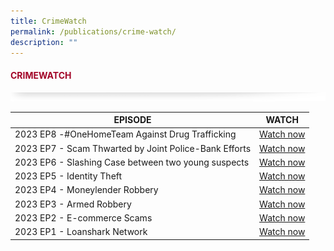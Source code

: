 ```yaml
---
title: CrimeWatch
permalink: /publications/crime-watch/
description: ""
---
```

#### <font style="color:#a20427;">CRIMEWATCH</font>

![](/images/About/header-border.png)

| EPISODE | WATCH |
| -------- | -------- |
| 2023 EP8 -#OneHomeTeam Against Drug Trafficking |  [Watch now](https://www.youtube.com/watch?v=LlSWPny8NDs)    |
| 2023 EP7 - Scam Thwarted by Joint Police-Bank Efforts |  [Watch now](https://www.youtube.com/watch?v=uIpIZVFV0z0)    |
| 2023 EP6 - Slashing Case between two young suspects |  [Watch now](https://www.youtube.com/watch?v=Ws0WX2KcPJs)    |
| 2023 EP5 - Identity Theft     |  [Watch now](https://www.youtube.com/watch?v=U3G1Sd03z4s&amp;t=1s)    |
| 2023 EP4 - Moneylender Robbery     |  [Watch now](https://www.youtube.com/watch?v=hAexD8-AKfA&amp;t=172s)    |
| 2023 EP3 - Armed Robbery     |  [Watch now](https://www.youtube.com/watch?v=wfsQ_2e_y-M&amp;ab_channel=Entertainment-Mediacorp)    |
| 2023 EP2 - E-commerce Scams     |  [Watch now](https://www.youtube.com/watch?v=PsgBwyNzQ6w&amp;ab_channel=Entertainment-Mediacorp )    |
| 2023 EP1 - Loanshark Network     |  [Watch now](https://www.youtube.com/watch?v=sreFTXJpRrw&amp;t=2s&amp;ab_channel=Entertainment-Mediacorp)    |